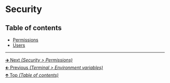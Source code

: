 # Security

## Table of contents

- [Permissions](permissions.md)
- [Users](users.md)

<hr>

[🡲 Next _(Security > Permissions)_](permissions.md)<br>
[🡰 Previous _(Terminal > Environment variables)_](../terminal/environment_variables.md)<br>
[🡱 Top _(Table of contents)_](../../README.md#table-of-contents)<br>
